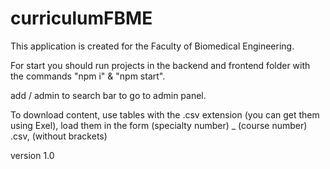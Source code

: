 # curriculumFBME


This application is created for the Faculty of Biomedical Engineering.

For start you should run projects in the backend and frontend folder with the commands "npm i" & "npm start".

add / admin to search bar to go to admin panel.

To download content, use tables with the .csv extension (you can get them using Exel), load them in the form (specialty number) _ (course number) .csv, (without brackets)


version 1.0

